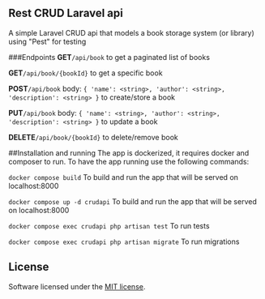 ## Rest CRUD Laravel api

A simple Laravel CRUD api that models a book storage system (or library) using "Pest" for testing

###Endpoints
**GET**`/api/book` to get a paginated list of books

**GET**`/api/book/{bookId}` to get a specific book

**POST**`/api/book` body:
`{
'name': <string>,
'author': <string>,
'description': <string>
}`
to create/store a book

**PUT**`/api/book` body:
`{
'name': <string>,
'author': <string>,
'description': <string>
}`
to update a book

**DELETE**`/api/book/{bookId}` to delete/remove book

##Installation and running
The app is dockerized, it requires docker and composer to run.
To have the app running use the following commands:

`docker compose build` To build and run the app that will be served on localhost:8000

`docker compose up -d crudapi` To build and run the app that will be served on localhost:8000

`docker compose exec crudapi php artisan test` To run tests

`docker compose exec crudapi php artisan migrate` To run migrations




## License

Software licensed under the [MIT license](https://opensource.org/licenses/MIT).
